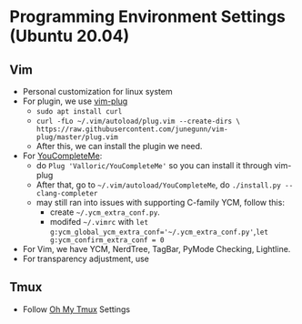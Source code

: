 # Programming Environment Settings (Ubuntu 20.04)


## Vim

* Personal customization for linux system
* For plugin, we use [vim-plug](https://github.com/junegunn/vim-plug)
    * `sudo apt install curl`
    * `curl -fLo ~/.vim/autoload/plug.vim --create-dirs \
    https://raw.githubusercontent.com/junegunn/vim-plug/master/plug.vim`
    * After this, we can install the plugin we need.
* For [YouCompleteMe](https://github.com/ycm-core/YouCompleteMe#linux-64-bit):
    * do `Plug 'Valloric/YouCompleteMe'` so you can install it through vim-plug
    * After that, go to `~/.vim/autoload/YouCompleteMe`, do `./install.py --clang-completer`
    * may still ran into issues with supporting C-family YCM, follow this:
        * create `~/.ycm_extra_conf.py`.
        * modifed `~/.vimrc` with `let g:ycm_global_ycm_extra_conf='~/.ycm_extra_conf.py'`,`let g:ycm_confirm_extra_conf = 0`
* For Vim, we have YCM, NerdTree, TagBar, PyMode Checking, Lightline.
* For transparency adjustment, use <C-t>

## Tmux
* Follow [Oh My Tmux](https://github.com/gpakosz/.tmux) Settings
